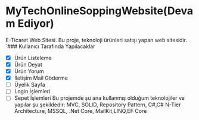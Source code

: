 # MyTechOnlineSoppingWebsite(Devam Ediyor)
E-Ticaret Web Sitesi. Bu proje, teknoloji ürünleri satışı yapan web sitesidir.
`### Kullanıcı Tarafında Yapılacaklar
- [x] Ürün Listeleme
- [x] Ürün Deyat
- [x] Ürün Yorum
- [x] İletişim Mail Göderme
- [ ] Üyelik Sayfa
- [ ] Login İşlemleri
- [ ] Sepet İşlemleri
Bu projemde şu ana kullanmış olduğum teknolojiler ve yapılar şu şekildedir: MVC, SOLID, Repository Pattern, C#,C# N-Tier Architecture, MSSQL, .Net Core, MailKit,LINQ,EF Core
